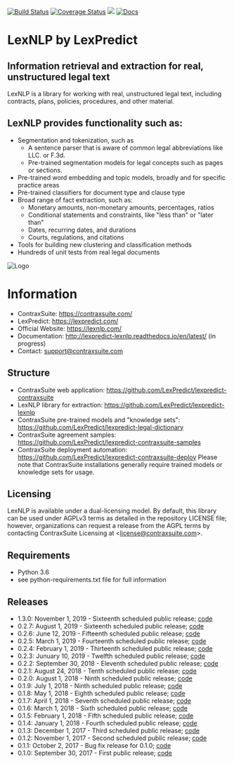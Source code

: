 [![Build Status](https://travis-ci.org/LexPredict/lexpredict-lexnlp.svg?branch=master)](https://travis-ci.org/LexPredict/lexpredict-lexnlp) [![Coverage Status](https://coveralls.io/repos/github/LexPredict/lexpredict-lexnlp/badge.svg?branch=master)](https://coveralls.io/github/LexPredict/lexpredict-lexnlp?branch=0.1.8) [![](https://tokei.rs/b1/github/lexpredict/lexpredict-lexnlp?category=code)](https://github.com/lexpredict/lexpredict-lexnlp) [![Docs](https://readthedocs.org/projects/lexpredict-lexnlp/badge/?version=docs-0.1.6)](http://lexpredict-lexnlp.readthedocs.io/en/docs-0.1.6/)

# LexNLP by LexPredict
## Information retrieval and extraction for real, unstructured legal text
LexNLP is a library for working with real, unstructured legal text, including contracts, plans, policies, procedures,
and other material.
## LexNLP provides functionality such as:
* Segmentation and tokenization, such as
    * A sentence parser that is aware of common legal abbreviations like LLC. or F.3d.
    * Pre-trained segmentation models for legal concepts such as pages or sections.
* Pre-trained word embedding and topic models, broadly and for specific practice areas
* Pre-trained classifiers for document type and clause type
* Broad range of fact extraction, such as:
    * Monetary amounts, non-monetary amounts, percentages, ratios
    * Conditional statements and constraints, like "less than" or "later than"
    * Dates, recurring dates, and durations
    * Courts, regulations, and citations
* Tools for building new clustering and classification methods
* Hundreds of unit tests from real legal documents

![Logo](https://s3.amazonaws.com/lexpredict.com-marketing/graphics/lexpredict_lexnlp_logo_horizontal_1.png)

# Information
* ContraxSuite: https://contraxsuite.com/
* LexPredict: https://lexpredict.com/
* Official Website: https://lexnlp.com/
* Documentation: http://lexpredict-lexnlp.readthedocs.io/en/latest/ (in progress)
* Contact: support@contraxsuite.com

## Structure
* ContraxSuite web application: https://github.com/LexPredict/lexpredict-contraxsuite
* LexNLP library for extraction: https://github.com/LexPredict/lexpredict-lexnlp
* ContraxSuite pre-trained models and "knowledge sets": https://github.com/LexPredict/lexpredict-legal-dictionary
* ContraxSuite agreement samples: https://github.com/LexPredict/lexpredict-contraxsuite-samples
* ContraxSuite deployment automation: https://github.com/LexPredict/lexpredict-contraxsuite-deploy
Please note that ContraxSuite installations generally require trained models or knowledge sets for usage.

## Licensing
LexNLP is available under a dual-licensing model.  By default, this library can be used under AGPLv3 terms as detailed
in the repository LICENSE file; however, organizations can request a release from the AGPL terms by contacting
ContraxSuite Licensing at <<license@contraxsuite.com>>.

## Requirements
* Python 3.6
* see python-requirements.txt file for full information

## Releases
* 1.3.0: November 1, 2019 - Sixteenth scheduled public release; [code](https://github.com/LexPredict/lexpredict-lexnlp/tree/1.3.0)
* 0.2.7: August 1, 2019 - Sixteenth scheduled public release; [code](https://github.com/LexPredict/lexpredict-lexnlp/tree/0.2.7)
* 0.2.6: June 12, 2019 - Fifteenth scheduled public release; [code](https://github.com/LexPredict/lexpredict-lexnlp/tree/0.2.6)
* 0.2.5: March 1, 2019 - Fourteenth scheduled public release; [code](https://github.com/LexPredict/lexpredict-lexnlp/tree/0.2.5)
* 0.2.4: February 1, 2019 - Thirteenth scheduled public release; [code](https://github.com/LexPredict/lexpredict-lexnlp/tree/0.2.4)
* 0.2.3: Junuary 10, 2019 - Twelfth scheduled public release; [code](https://github.com/LexPredict/lexpredict-lexnlp/tree/0.2.3)
* 0.2.2: September 30, 2018 - Eleventh scheduled public release; [code](https://github.com/LexPredict/lexpredict-lexnlp/tree/0.2.2)
* 0.2.1: August 24, 2018 - Tenth scheduled public release; [code](https://github.com/LexPredict/lexpredict-lexnlp/tree/0.2.1)
* 0.2.0: August 1, 2018 - Ninth scheduled public release; [code](https://github.com/LexPredict/lexpredict-lexnlp/tree/0.2.0)
* 0.1.9: July 1, 2018 - Ninth scheduled public release; [code](https://github.com/LexPredict/lexpredict-lexnlp/tree/0.1.9)
* 0.1.8: May 1, 2018 - Eighth scheduled public release; [code](https://github.com/LexPredict/lexpredict-lexnlp/tree/0.1.8)
* 0.1.7: April 1, 2018 - Seventh scheduled public release; [code](https://github.com/LexPredict/lexpredict-lexnlp/tree/0.1.7)
* 0.1.6: March 1, 2018 - Sixth scheduled public release; [code](https://github.com/LexPredict/lexpredict-lexnlp/tree/0.1.6)
* 0.1.5: February 1, 2018 - Fifth scheduled public release; [code](https://github.com/LexPredict/lexpredict-lexnlp/tree/0.1.5)
* 0.1.4: January 1, 2018 - Fourth scheduled public release; [code](https://github.com/LexPredict/lexpredict-lexnlp/tree/0.1.4)
* 0.1.3: December 1, 2017 - Third scheduled public release; [code](https://github.com/LexPredict/lexpredict-lexnlp/tree/0.1.3)
* 0.1.2: November 1, 2017 - Second scheduled public release; [code](https://github.com/LexPredict/lexpredict-lexnlp/tree/0.1.2)
* 0.1.1: October 2, 2017 - Bug fix release for 0.1.0; [code](https://github.com/LexPredict/lexpredict-lexnlp/tree/0.1.1)
* 0.1.0: September 30, 2017 - First public release; [code](https://github.com/LexPredict/lexpredict-lexnlp/tree/0.1.0)
